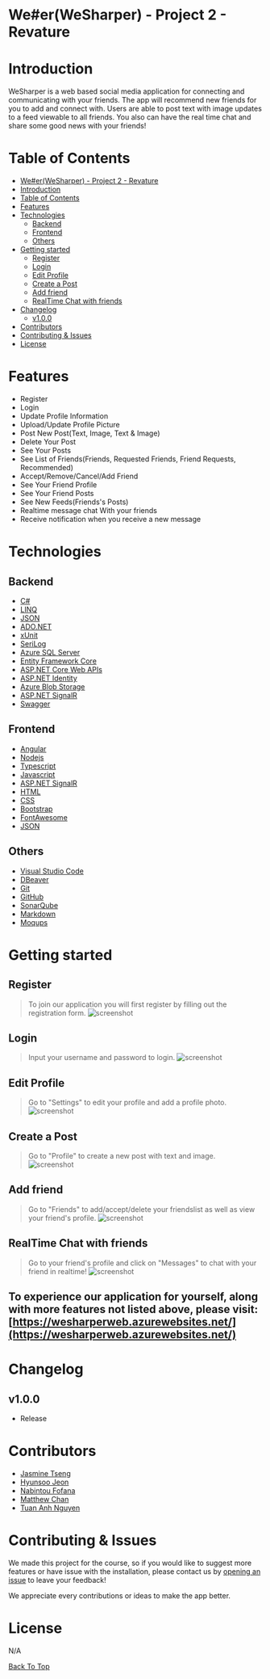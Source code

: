 # We#er(WeSharper) - Project 2 - Revature 

# Introduction
WeSharper is a web based social media application for connecting and communicating with your friends. The app will recommend new friends for you to add and connect with. Users are able to post text with image updates to a feed viewable to all friends. You also can have the real time chat and share some good news with your friends!

# Table of Contents
- [We#er(WeSharper) - Project 2 - Revature](#weerwesharper---project-2---revature)
- [Introduction](#introduction)
- [Table of Contents](#table-of-contents)
- [Features](#features)
- [Technologies](#technologies)
  - [Backend](#backend)
  - [Frontend](#frontend)
  - [Others](#others)
- [Getting started](#getting-started)
  - [Register](#register)
  - [Login](#login)
  - [Edit Profile](#edit-profile)
  - [Create a Post](#create-a-post)
  - [Add friend](#add-friend)
  - [RealTime Chat with friends](#realtime-chat-with-friends)
- [Changelog](#changelog)
  - [v1.0.0](#v100)
- [Contributors](#contributors)
- [Contributing & Issues](#contributing--issues)
- [License](#license)

# Features
- Register
- Login
- Update Profile Information
- Upload/Update Profile Picture
- Post New Post(Text, Image, Text & Image)
- Delete Your Post
- See Your Posts
- See List of Friends(Friends, Requested Friends, Friend Requests, Recommended)
- Accept/Remove/Cancel/Add Friend
- See Your Friend Profile
- See Your Friend Posts
- See New Feeds(Friends's Posts)
- Realtime message chat With your friends
- Receive notification when you receive a new message

# Technologies
## Backend
- [C#](https://docs.microsoft.com/en-us/dotnet/csharp/tour-of-csharp/)
- [LINQ](https://docs.microsoft.com/en-us/dotnet/csharp/programming-guide/concepts/linq/)
- [JSON](https://www.json.org/json-en.html)
- [ADO.NET](https://docs.microsoft.com/en-us/dotnet/framework/data/adonet/ado-net-overview)
- [xUnit](https://xunit.net)
- [SeriLog](https://serilog.net)
- [Azure SQL Server](https://azure.microsoft.com/en-us/services/sql-database/campaign/)
- [Entity Framework Core](https://docs.microsoft.com/en-us/ef/core/)
- [ASP.NET Core Web APIs](https://dotnet.microsoft.com/en-us/apps/aspnet/apis)
- [ASP.NET Identity](https://docs.microsoft.com/en-us/aspnet/identity/overview/getting-started/introduction-to-aspnet-identity)
- [Azure Blob Storage](https://azure.microsoft.com/en-us/services/storage/blobs/)
- [ASP.NET SignalR](https://docs.microsoft.com/en-us/aspnet/core/signalr/introduction?view=aspnetcore-6.0)
- [Swagger](https://swagger.io)
  
## Frontend
- [Angular](https://angular.io)
- [Nodejs](https://nodejs.org/en/)
- [Typescript](https://www.typescriptlang.org)
- [Javascript](https://www.javascript.com)
- [ASP.NET SignalR](https://docs.microsoft.com/en-us/aspnet/core/signalr/introduction?view=aspnetcore-6.0)
- [HTML](https://www.w3schools.com/html/)
- [CSS](https://www.w3schools.com/css/)
- [Bootstrap](https://getbootstrap.com)
- [FontAwesome](https://fontawesome.com/)
- [JSON](https://www.json.org/json-en.html)
  
## Others
- [Visual Studio Code](https://code.visualstudio.com)
- [DBeaver](https://dbeaver.io)
- [Git](https://git-scm.com)
- [GitHub](https://github.com)
- [SonarQube](https://www.sonarqube.org)
- [Markdown](https://daringfireball.net/projects/markdown/)
- [Moqups](https://moqups.com)

# Getting started
## Register
> To join our application you will first register by filling out the registration form.
![screenshot](assests/RegisterPage.png)

## Login
> Input your username and password to login.
![screenshot](assests/LoginPage.png) 

## Edit Profile
> Go to "Settings" to edit your profile and add a profile photo.
![screenshot](assests/EditProfile.png)

## Create a Post
> Go to "Profile" to create a new post with text and image.
![screenshot](assests/CreatePost.png)

## Add friend
> Go to "Friends" to add/accept/delete your friendslist as well as view your friend's profile.
![screenshot](assests/AddFriend.png)

## RealTime Chat with friends
> Go to your friend's profile and click on "Messages" to chat with your friend in realtime!
![screenshot](assests/Chat.png)
<h2>

  To experience our application for yourself, along with more features not listed above, please visit: [https://wesharperweb.azurewebsites.net/](https://wesharperweb.azurewebsites.net/)

# Changelog
## v1.0.0
- Release

# Contributors
- [Jasmine Tseng](https://github.com/JasmineTseng7)
- [Hyunsoo Jeon](https://github.com/hsprime85)
- [Nabintou Fofana](https://github.com/NabintouSFofana)
- [Matthew Chan](https://github.com/naruto7878)
- [Tuan Anh Nguyen](https://github.com/kirasn)
  
# Contributing & Issues
We made this project for the course, so if you would like to suggest more features or have issue with the installation, please contact us by [opening an issue](https://github.com/220118-Reston-NET/WeSharper-P2/issues) to leave your feedback!

We appreciate every contributions or ideas to make the app better.

# License
N/A

[Back To Top](#weerwesharper---project-2---revature)